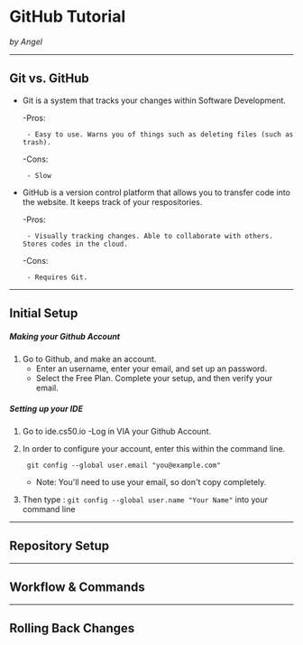 # GitHub Tutorial

_by Angel_

---
## Git vs. GitHub
 - Git is a system that tracks your changes within Software Development. 
 
    -Pros: 
        
        - Easy to use. Warns you of things such as deleting files (such as trash). 

    -Cons:
    
        - Slow

 - GitHub is a version control platform that allows you to transfer code into the website. It keeps track of your respositories.
 
    -Pros:

        - Visually tracking changes. Able to collaborate with others. Stores codes in the cloud.
        
    -Cons:
        
        - Requires Git.


---
## Initial Setup

##### Making your Github Account

1. Go to Github, and make an account.
   - Enter an username, enter your email, and set up an password. 
   - Select the Free Plan. Complete your setup, and then verify your email.

##### Setting up your IDE

1. Go to ide.cs50.io
   -Log in VIA your Github Account.
2. In order to configure your account, enter this within the command line.
  
    `` git config --global user.email "you@example.com"``

     - Note: You'll need to use your email, so don't copy completely.
3. Then type : ``git config --global user.name "Your Name"`` into your command line






---
## Repository Setup



---
## Workflow & Commands



---
## Rolling Back Changes